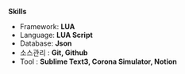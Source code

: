 **Skills**

- Framework: **LUA**
- Language: **LUA Script**
- Database: **Json**
- 소스관리 : **Git, Github**
- Tool : **Sublime Text3, Corona Simulator, Notion**
